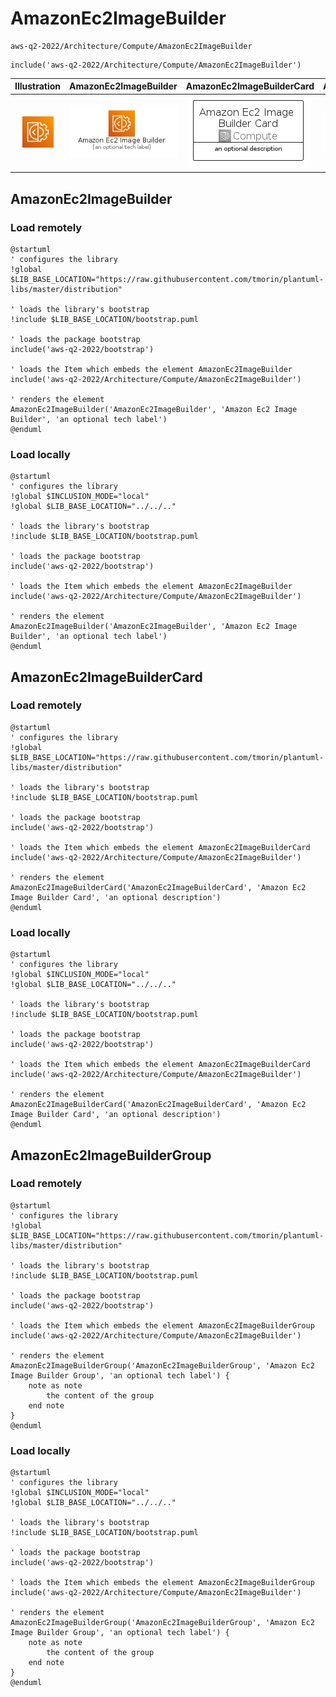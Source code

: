 # AmazonEc2ImageBuilder


```text
aws-q2-2022/Architecture/Compute/AmazonEc2ImageBuilder
```

```text
include('aws-q2-2022/Architecture/Compute/AmazonEc2ImageBuilder')
```



| Illustration | AmazonEc2ImageBuilder | AmazonEc2ImageBuilderCard | AmazonEc2ImageBuilderGroup |
| :---: | :---: | :---: | :---: |
| ![illustration for Illustration](../../../aws-q2-2022/Architecture/Compute/AmazonEc2ImageBuilder.png) | ![illustration for AmazonEc2ImageBuilder](../../../aws-q2-2022/Architecture/Compute/AmazonEc2ImageBuilder.Local.png) | ![illustration for AmazonEc2ImageBuilderCard](../../../aws-q2-2022/Architecture/Compute/AmazonEc2ImageBuilderCard.Local.png) | ![illustration for AmazonEc2ImageBuilderGroup](../../../aws-q2-2022/Architecture/Compute/AmazonEc2ImageBuilderGroup.Local.png) |




## AmazonEc2ImageBuilder

### Load remotely
```plantuml
@startuml
' configures the library
!global $LIB_BASE_LOCATION="https://raw.githubusercontent.com/tmorin/plantuml-libs/master/distribution"

' loads the library's bootstrap
!include $LIB_BASE_LOCATION/bootstrap.puml

' loads the package bootstrap
include('aws-q2-2022/bootstrap')

' loads the Item which embeds the element AmazonEc2ImageBuilder
include('aws-q2-2022/Architecture/Compute/AmazonEc2ImageBuilder')

' renders the element
AmazonEc2ImageBuilder('AmazonEc2ImageBuilder', 'Amazon Ec2 Image Builder', 'an optional tech label')
@enduml
```

### Load locally
```plantuml
@startuml
' configures the library
!global $INCLUSION_MODE="local"
!global $LIB_BASE_LOCATION="../../.."

' loads the library's bootstrap
!include $LIB_BASE_LOCATION/bootstrap.puml

' loads the package bootstrap
include('aws-q2-2022/bootstrap')

' loads the Item which embeds the element AmazonEc2ImageBuilder
include('aws-q2-2022/Architecture/Compute/AmazonEc2ImageBuilder')

' renders the element
AmazonEc2ImageBuilder('AmazonEc2ImageBuilder', 'Amazon Ec2 Image Builder', 'an optional tech label')
@enduml
```

## AmazonEc2ImageBuilderCard

### Load remotely
```plantuml
@startuml
' configures the library
!global $LIB_BASE_LOCATION="https://raw.githubusercontent.com/tmorin/plantuml-libs/master/distribution"

' loads the library's bootstrap
!include $LIB_BASE_LOCATION/bootstrap.puml

' loads the package bootstrap
include('aws-q2-2022/bootstrap')

' loads the Item which embeds the element AmazonEc2ImageBuilderCard
include('aws-q2-2022/Architecture/Compute/AmazonEc2ImageBuilder')

' renders the element
AmazonEc2ImageBuilderCard('AmazonEc2ImageBuilderCard', 'Amazon Ec2 Image Builder Card', 'an optional description')
@enduml
```

### Load locally
```plantuml
@startuml
' configures the library
!global $INCLUSION_MODE="local"
!global $LIB_BASE_LOCATION="../../.."

' loads the library's bootstrap
!include $LIB_BASE_LOCATION/bootstrap.puml

' loads the package bootstrap
include('aws-q2-2022/bootstrap')

' loads the Item which embeds the element AmazonEc2ImageBuilderCard
include('aws-q2-2022/Architecture/Compute/AmazonEc2ImageBuilder')

' renders the element
AmazonEc2ImageBuilderCard('AmazonEc2ImageBuilderCard', 'Amazon Ec2 Image Builder Card', 'an optional description')
@enduml
```

## AmazonEc2ImageBuilderGroup

### Load remotely
```plantuml
@startuml
' configures the library
!global $LIB_BASE_LOCATION="https://raw.githubusercontent.com/tmorin/plantuml-libs/master/distribution"

' loads the library's bootstrap
!include $LIB_BASE_LOCATION/bootstrap.puml

' loads the package bootstrap
include('aws-q2-2022/bootstrap')

' loads the Item which embeds the element AmazonEc2ImageBuilderGroup
include('aws-q2-2022/Architecture/Compute/AmazonEc2ImageBuilder')

' renders the element
AmazonEc2ImageBuilderGroup('AmazonEc2ImageBuilderGroup', 'Amazon Ec2 Image Builder Group', 'an optional tech label') {
    note as note
        the content of the group
    end note
}
@enduml
```

### Load locally
```plantuml
@startuml
' configures the library
!global $INCLUSION_MODE="local"
!global $LIB_BASE_LOCATION="../../.."

' loads the library's bootstrap
!include $LIB_BASE_LOCATION/bootstrap.puml

' loads the package bootstrap
include('aws-q2-2022/bootstrap')

' loads the Item which embeds the element AmazonEc2ImageBuilderGroup
include('aws-q2-2022/Architecture/Compute/AmazonEc2ImageBuilder')

' renders the element
AmazonEc2ImageBuilderGroup('AmazonEc2ImageBuilderGroup', 'Amazon Ec2 Image Builder Group', 'an optional tech label') {
    note as note
        the content of the group
    end note
}
@enduml
```

